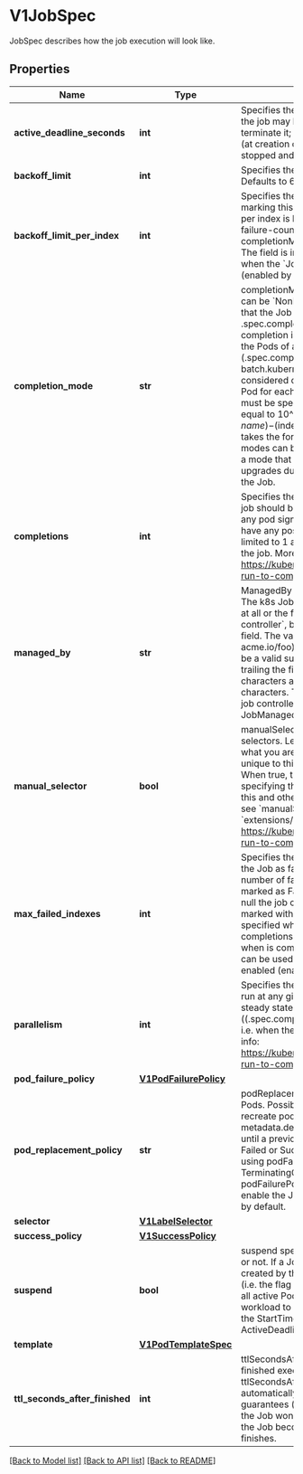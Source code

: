 # V1JobSpec

JobSpec describes how the job execution will look like.

## Properties
Name | Type | Description | Notes
------------ | ------------- | ------------- | -------------
**active_deadline_seconds** | **int** | Specifies the duration in seconds relative to the startTime that the job may be continuously active before the system tries to terminate it; value must be positive integer. If a Job is suspended (at creation or through an update), this timer will effectively be stopped and reset when the Job is resumed again. | [optional] 
**backoff_limit** | **int** | Specifies the number of retries before marking this job failed. Defaults to 6 | [optional] 
**backoff_limit_per_index** | **int** | Specifies the limit for the number of retries within an index before marking this index as failed. When enabled the number of failures per index is kept in the pod&#39;s batch.kubernetes.io/job-index-failure-count annotation. It can only be set when Job&#39;s completionMode&#x3D;Indexed, and the Pod&#39;s restart policy is Never. The field is immutable. This field is beta-level. It can be used when the &#x60;JobBackoffLimitPerIndex&#x60; feature gate is enabled (enabled by default). | [optional] 
**completion_mode** | **str** | completionMode specifies how Pod completions are tracked. It can be &#x60;NonIndexed&#x60; (default) or &#x60;Indexed&#x60;.  &#x60;NonIndexed&#x60; means that the Job is considered complete when there have been .spec.completions successfully completed Pods. Each Pod completion is homologous to each other.  &#x60;Indexed&#x60; means that the Pods of a Job get an associated completion index from 0 to (.spec.completions - 1), available in the annotation batch.kubernetes.io/job-completion-index. The Job is considered complete when there is one successfully completed Pod for each index. When value is &#x60;Indexed&#x60;, .spec.completions must be specified and &#x60;.spec.parallelism&#x60; must be less than or equal to 10^5. In addition, The Pod name takes the form &#x60;$(job-name)-$(index)-$(random-string)&#x60;, the Pod hostname takes the form &#x60;$(job-name)-$(index)&#x60;.  More completion modes can be added in the future. If the Job controller observes a mode that it doesn&#39;t recognize, which is possible during upgrades due to version skew, the controller skips updates for the Job. | [optional] 
**completions** | **int** | Specifies the desired number of successfully finished pods the job should be run with.  Setting to null means that the success of any pod signals the success of all pods, and allows parallelism to have any positive value.  Setting to 1 means that parallelism is limited to 1 and the success of that pod signals the success of the job. More info: https://kubernetes.io/docs/concepts/workloads/controllers/jobs-run-to-completion/ | [optional] 
**managed_by** | **str** | ManagedBy field indicates the controller that manages a Job. The k8s Job controller reconciles jobs which don&#39;t have this field at all or the field value is the reserved string &#x60;kubernetes.io/job-controller&#x60;, but skips reconciling Jobs with a custom value for this field. The value must be a valid domain-prefixed path (e.g. acme.io/foo) - all characters before the first \&quot;/\&quot; must be a valid subdomain as defined by RFC 1123. All characters trailing the first \&quot;/\&quot; must be valid HTTP Path characters as defined by RFC 3986. The value cannot exceed 63 characters. This field is immutable.  This field is beta-level. The job controller accepts setting the field when the feature gate JobManagedBy is enabled (enabled by default). | [optional] 
**manual_selector** | **bool** | manualSelector controls generation of pod labels and pod selectors. Leave &#x60;manualSelector&#x60; unset unless you are certain what you are doing. When false or unset, the system pick labels unique to this job and appends those labels to the pod template.  When true, the user is responsible for picking unique labels and specifying the selector.  Failure to pick a unique label may cause this and other jobs to not function correctly.  However, You may see &#x60;manualSelector&#x3D;true&#x60; in jobs that were created with the old &#x60;extensions/v1beta1&#x60; API. More info: https://kubernetes.io/docs/concepts/workloads/controllers/jobs-run-to-completion/#specifying-your-own-pod-selector | [optional] 
**max_failed_indexes** | **int** | Specifies the maximal number of failed indexes before marking the Job as failed, when backoffLimitPerIndex is set. Once the number of failed indexes exceeds this number the entire Job is marked as Failed and its execution is terminated. When left as null the job continues execution of all of its indexes and is marked with the &#x60;Complete&#x60; Job condition. It can only be specified when backoffLimitPerIndex is set. It can be null or up to completions. It is required and must be less than or equal to 10^4 when is completions greater than 10^5. This field is beta-level. It can be used when the &#x60;JobBackoffLimitPerIndex&#x60; feature gate is enabled (enabled by default). | [optional] 
**parallelism** | **int** | Specifies the maximum desired number of pods the job should run at any given time. The actual number of pods running in steady state will be less than this number when ((.spec.completions - .status.successful) &lt; .spec.parallelism), i.e. when the work left to do is less than max parallelism. More info: https://kubernetes.io/docs/concepts/workloads/controllers/jobs-run-to-completion/ | [optional] 
**pod_failure_policy** | [**V1PodFailurePolicy**](V1PodFailurePolicy.md) |  | [optional] 
**pod_replacement_policy** | **str** | podReplacementPolicy specifies when to create replacement Pods. Possible values are: - TerminatingOrFailed means that we recreate pods   when they are terminating (has a metadata.deletionTimestamp) or failed. - Failed means to wait until a previously created Pod is fully terminated (has phase   Failed or Succeeded) before creating a replacement Pod.  When using podFailurePolicy, Failed is the the only allowed value. TerminatingOrFailed and Failed are allowed values when podFailurePolicy is not in use. This is an beta field. To use this, enable the JobPodReplacementPolicy feature toggle. This is on by default. | [optional] 
**selector** | [**V1LabelSelector**](V1LabelSelector.md) |  | [optional] 
**success_policy** | [**V1SuccessPolicy**](V1SuccessPolicy.md) |  | [optional] 
**suspend** | **bool** | suspend specifies whether the Job controller should create Pods or not. If a Job is created with suspend set to true, no Pods are created by the Job controller. If a Job is suspended after creation (i.e. the flag goes from false to true), the Job controller will delete all active Pods associated with this Job. Users must design their workload to gracefully handle this. Suspending a Job will reset the StartTime field of the Job, effectively resetting the ActiveDeadlineSeconds timer too. Defaults to false. | [optional] 
**template** | [**V1PodTemplateSpec**](V1PodTemplateSpec.md) |  | 
**ttl_seconds_after_finished** | **int** | ttlSecondsAfterFinished limits the lifetime of a Job that has finished execution (either Complete or Failed). If this field is set, ttlSecondsAfterFinished after the Job finishes, it is eligible to be automatically deleted. When the Job is being deleted, its lifecycle guarantees (e.g. finalizers) will be honored. If this field is unset, the Job won&#39;t be automatically deleted. If this field is set to zero, the Job becomes eligible to be deleted immediately after it finishes. | [optional] 

[[Back to Model list]](../README.md#documentation-for-models) [[Back to API list]](../README.md#documentation-for-api-endpoints) [[Back to README]](../README.md)


